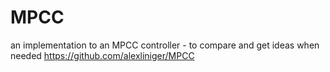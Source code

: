 # MPCC

an implementation to an MPCC controller - to compare and get ideas when needed
https://github.com/alexliniger/MPCC
